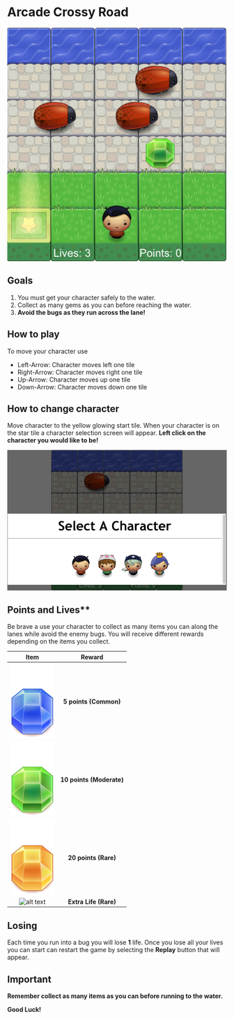 # Arcade Crossy Road

<p align="center">
<img src="images/readme_main_game.png" title="Picture of the game's main screen">
</p>

## Goals
1. You must get your character safely to the water.
2. Collect as many gems as you can before reaching the water.
3. **Avoid the bugs as they run across the lane!**

## How to play
To move your character use
* Left-Arrow: Character moves left one tile
* Right-Arrow: Character moves right one tile
* Up-Arrow: Character moves up one tile
* Down-Arrow: Character moves down one tile

## How to change character
Move character to the yellow glowing start tile. When your character is on the star tile a character selection screen will appear.
**Left click on the character you would like to be!**
<p align="center">
<img src="images/readme_choose_char.png" title="Picture of the game's main screen">
</p>

## Points and Lives**
Be brave a use your character to collect as many items you can along the lanes while avoid the enemy bugs.
You will receive different rewards depending on the items you collect.

|              Item                       |          Reward           |
|:---------------------------------------:|:-------------------------:|
| ![alt text](images/Gem-Blue.png "Blue") | **5 points (Common)** |
| ![alt text](images/Gem-Green.png "Blue") | **10 points (Moderate)** |
| ![alt text](images/Gem-Orange.png "Blue") | **20 points (Rare)** |
| ![alt text](images/Heart.png "Blue") | **Extra Life (Rare)** |

## Losing
Each time you run into a bug you will lose **1** life. Once you lose all your lives you can start can restart the game by selecting the **Replay** button that will appear.


## Important
**Remember collect as many items as you can before running to the water.**

**Good Luck!**
